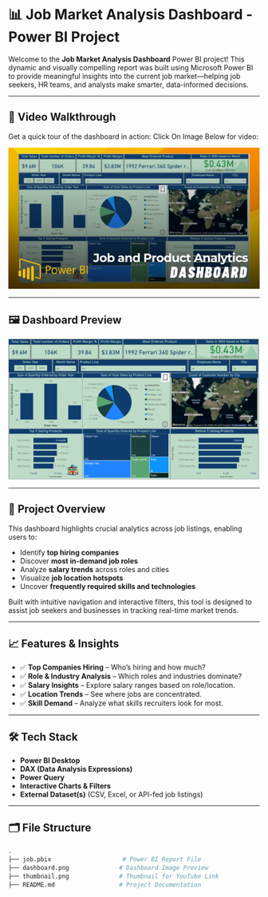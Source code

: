 # 📊 Job Market Analysis Dashboard - Power BI Project

Welcome to the **Job Market Analysis Dashboard** Power BI project! This dynamic and visually compelling report was built using Microsoft Power BI to provide meaningful insights into the current job market—helping job seekers, HR teams, and analysts make smarter, data-informed decisions.

---

## 🎥 Video Walkthrough

Get a quick tour of the dashboard in action:
Click On Image Below for video:

[![Watch the demo](https://github.com/hetashah30/My-PowerBI-Dashboard/blob/main/thumbnail.png)](https://youtu.be/putet3NVjSg)

---

## 🖼️ Dashboard Preview

![Job Market Dashboard](https://github.com/hetashah30/My-PowerBI-Dashboard/blob/main/dashboard.png)

---

## 📌 Project Overview

This dashboard highlights crucial analytics across job listings, enabling users to:

- Identify **top hiring companies**
- Discover **most in-demand job roles**
- Analyze **salary trends** across roles and cities
- Visualize **job location hotspots**
- Uncover **frequently required skills and technologies**

Built with intuitive navigation and interactive filters, this tool is designed to assist job seekers and businesses in tracking real-time market trends.

---

## 📈 Features & Insights

- ✅ **Top Companies Hiring** – Who’s hiring and how much?
- ✅ **Role & Industry Analysis** – Which roles and industries dominate?
- ✅ **Salary Insights** – Explore salary ranges based on role/location.
- ✅ **Location Trends** – See where jobs are concentrated.
- ✅ **Skill Demand** – Analyze what skills recruiters look for most.

---

## 🛠️ Tech Stack

- **Power BI Desktop**
- **DAX (Data Analysis Expressions)**
- **Power Query**
- **Interactive Charts & Filters**
- **External Dataset(s)** (CSV, Excel, or API-fed job listings)

---

## 🗂️ File Structure

```bash
.
├── job.pbix                    # Power BI Report File
├── dashboard.png              # Dashboard Image Preview
├── thumbnail.png              # Thumbnail for YouTube Link
├── README.md                  # Project Documentation
